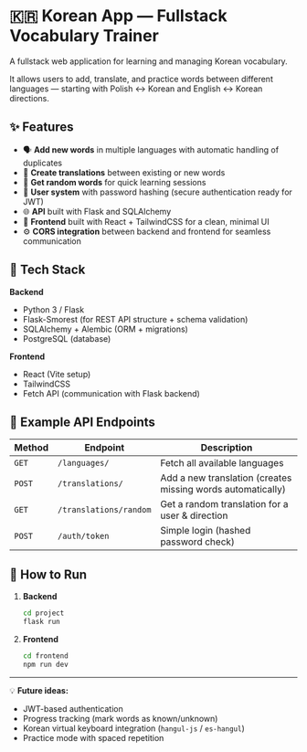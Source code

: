 # 🇰🇷 Korean App — Fullstack Vocabulary Trainer

A fullstack web application for learning and managing Korean vocabulary.

It allows users to add, translate, and practice words between different languages — starting with Polish ↔ Korean and English ↔ Korean directions.

## ✨ Features

* 🗣️ **Add new words** in multiple languages with automatic handling of duplicates
* 🔁 **Create translations** between existing or new words
* 🎲 **Get random words** for quick learning sessions
* 👤 **User system** with password hashing (secure authentication ready for JWT)
* 🌐 **API** built with Flask and SQLAlchemy
* 💅 **Frontend** built with React + TailwindCSS for a clean, minimal UI
* ⚙️ **CORS integration** between backend and frontend for seamless communication

## 🧱 Tech Stack

**Backend**

* Python 3 / Flask
* Flask-Smorest (for REST API structure + schema validation)
* SQLAlchemy + Alembic (ORM + migrations)
* PostgreSQL (database)

**Frontend**

* React (Vite setup)
* TailwindCSS
* Fetch API (communication with Flask backend)

## 🧩 Example API Endpoints

| Method   | Endpoint                 | Description                                                 |
| -------- | ------------------------ | ----------------------------------------------------------- |
| `GET`  | `/languages/`          | Fetch all available languages                               |
| `POST` | `/translations/`       | Add a new translation (creates missing words automatically) |
| `GET`  | `/translations/random` | Get a random translation for a user & direction             |
| `POST` | `/auth/token`          | Simple login (hashed password check)                        |

## 🚀 How to Run

1. **Backend**
   ```bash
   cd project 
   flask run 
   ```
2. **Frontend**
   ```bash
   cd frontend
   npm run dev
   ```

---

💡 **Future ideas:**

* JWT-based authentication
* Progress tracking (mark words as known/unknown)
* Korean virtual keyboard integration (`hangul-js` / `es-hangul`)
* Practice mode with spaced repetition
